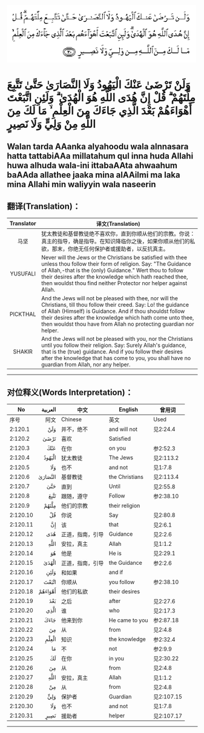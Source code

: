 ![002:120](images/002_120.gif)

#   وَلَنْ تَرْضَىٰ عَنْكَ الْيَهُودُ وَلَا النَّصَارَىٰ حَتَّىٰ تَتَّبِعَ مِلَّتَهُمْ ۗ قُلْ إِنَّ هُدَى اللَّهِ هُوَ الْهُدَىٰ ۗ وَلَئِنِ اتَّبَعْتَ أَهْوَاءَهُمْ بَعْدَ الَّذِي جَاءَكَ مِنَ الْعِلْمِ ۙ مَا لَكَ مِنَ اللَّهِ مِنْ وَلِيٍّ وَلَا نَصِيرٍ 

## Walan tarda AAanka alyahoodu wala alnnasara hatta tattabiAAa millatahum qul inna huda Allahi huwa alhuda wala-ini ittabaAAta ahwaahum baAAda allathee jaaka mina alAAilmi ma laka mina Allahi min waliyyin wala naseerin

## 翻译(Translation)：

| Translator | 译文(Translation)                                            |
|:----------:| ------------------------------------------------------------ |
| 马坚       | 犹太教徒和基督教徒绝不喜欢你，直到你顺从他们的宗教。你说：真主的指导，确是指导。在知识降临你之後，如果你顺从他们的私欲，那末，你绝无任何保护者或援助者，以反抗真主。 |
| YUSUFALI   | Never will the Jews or the Christians be satisfied with thee unless thou follow their form of religion. Say: "The Guidance of Allah,-that is the (only) Guidance." Wert thou to follow their desires after the knowledge which hath reached thee, then wouldst thou find neither Protector nor helper against Allah. |
| PICKTHAL   | And the Jews will not be pleased with thee, nor will the Christians, till thou follow their creed. Say: Lo! the guidance of Allah (Himself) is Guidance. And if thou shouldst follow their desires after the knowledge which hath come unto thee, then wouldst thou have from Allah no protecting guardian nor helper. |
| SHAKIR     | And the Jews will not be pleased with you, nor the Christians until you follow their religion. Say: Surely Allah's guidance, that is the (true) guidance. And if you follow their desires after the knowledge that has come to you, you shall have no guardian from Allah, nor any helper. |

---

## 对位释义(Words Interpretation)：

| No       | العربية | 中文             | English        | 曾用词     |
| -------- | ------: | ---------------- | -------------- | ---------- |
| 序号     |    阿文 | Chinese          | 英文           | Used       |
| 2:120.1  |     وَلَنْ | 并不，绝不       | and will not   | 见2:24.4   |
| 2:120.2  |    تَرْضَىٰ | 喜欢             | Satisfied      |            |
| 2:120.3  |     عَنْكَ | 在你             | on you         | 参2:52.3   |
| 2:120.4  |  الْيَهُودُ | 犹太教徒         | The Jews       | 见2:113.2  |
| 2:120.5  |     وَلَا | 也不             | and not        | 见1:7.8    |
| 2:120.6  | النَّصَارَىٰ | 基督教徒         | the Christians | 见2:113.4  |
| 2:120.7  |     حَتَّىٰ | 直到             | Until          | 见2:55.8   |
| 2:120.8  |    تَتَّبِعَ | 跟随，遵守       | Follow         | 参2:38.10  |
| 2:120.9  |   مِلَّتَهُمْ | 他们的宗教       | their religion |            |
| 2:120.10 |      قُلْ | 你说             | Say            | 见2:80.8   |
| 2:120.11 |      إِنَّ | 该               | that           | 见2:6.1    |
| 2:120.12 |     هُدَى | 正道，指南，引导 | Guidance       | 见2:2.6    |
| 2:120.13 |    اللَّهِ | 安拉，真主       | Allah          | 见1:1.2    |
| 2:120.14 |      هُوَ | 他是             | He is          | 见2:29.1   |
| 2:120.15 |   الْهُدَىٰ | 正道，指南，引导 | the Guidance   | 参2:2.6    |
| 2:120.16 |    وَلَئِنِ | 和如果           | and if         |            |
| 2:120.17 |   اتَّبَعْتَ | 你顺从           | you follow     | 参2:38.10  |
| 2:120.18 | أَهْوَاءَهُمْ | 他们的私欲       | their desires  |            |
| 2:120.19 |     بَعْدَ | 之后             | after          | 见2:27.6   |
| 2:120.20 |    الَّذِي | 谁               | who            | 见2:17.3   |
| 2:120.21 |    جَاءَكَ | 他来到你         | He came to you | 参2:87.18  |
| 2:120.22 |      مِنَ | 从               | from           | 见2:4.8    |
| 2:120.23 |   الْعِلْمِ | 知识             | the knowledge  | 参2:32.4   |
| 2:120.24 |      مَا | 不               | not            | 参2:9.9    |
| 2:120.25 |      لَكَ | 在你             | in you         | 见2:30.22  |
| 2:120.26 |      مِنَ | 从               | from           | 见2:4.8    |
| 2:120.27 |    اللَّهِ | 安拉，真主       | Allah          | 见1:1.2    |
| 2:120.28 |      مِنْ | 从               | from           | 见2:4.8    |
| 2:120.29 |     وَلِيٍّ | 保护者           | Guardian       | 见2:107.15 |
| 2:120.30 |     وَلَا | 也不             | and not        | 见1:7.8    |
| 2:120.31 |    نَصِيرٍ | 援助者           | helper         | 见2:107.17 |

---
